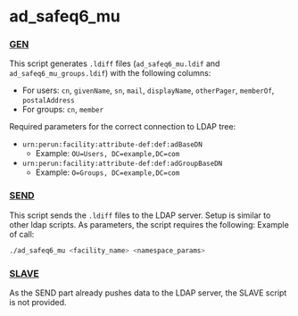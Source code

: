 # ad_safeq6_mu

### [GEN](../concepts/gen.md)

This script generates `.ldiff` files (`ad_safeq6_mu.ldif` and `ad_safeq6_mu_groups.ldif`) with the following columns:

- For users: `cn`, `givenName`, `sn`, `mail`, `displayName`, `otherPager`, `memberOf`, `postalAddress`
- For groups: `cn`, `member`

Required parameters for the correct connection to LDAP tree:

- `urn:perun:facility:attribute-def:def:adBaseDN`
	- Example: `OU=Users, DC=example,DC=com` 	
- `urn:perun:facility:attribute-def:def:adGroupBaseDN`
	- Example: `O=Groups, DC=example,DC=com`

### [SEND](../concepts/send.md)

This script sends the `.ldiff` files to the LDAP server. Setup is similar to other ldap scripts. As parameters, the script requires the following:
Example of call: 
```bash
./ad_safeq6_mu <facility_name> <namespace_params>
```


### [SLAVE](../concepts/slave.md)

As the SEND part already pushes data to the LDAP server, the SLAVE script is not provided.